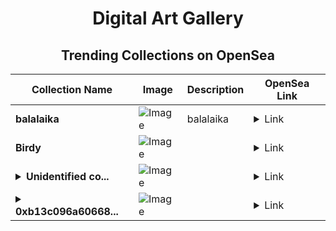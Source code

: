 <div align="center">

# Digital Art Gallery

## Trending Collections on OpenSea

| Collection Name                       | Image                                                                                     | Description                       | OpenSea Link                                                                                          |
|---------------------------------------|-------------------------------------------------------------------------------------------|-----------------------------------|--------------------------------------------------------------------------------------------------------|
| **balalaika** | ![Image](https://i.seadn.io/s/raw/files/341236259909e64552a77de3d88c959a.png?w=500&auto=format?w=200&auto=format) | balalaika | <details><summary>Link</summary>[balalaika](https://opensea.io/collection/balalaika-3)</details> |
| **Birdy** | ![Image](https://i.seadn.io/s/raw/files/53c0af3e6fe425ca51d312a1dd03dfa7.png?w=500&auto=format?w=200&auto=format) |  | <details><summary>Link</summary>[Birdy](https://opensea.io/collection/birdy-26)</details> |
| **<details><summary>Unidentified co...</summary>Unidentified contract 445d9b3d-94fe-4380-afb5-2747c78896f1</details>** | ![Image](https://i.seadn.io/s/raw/files/a837708742ad8afcb35eb60ba787976d.jpg?w=500&auto=format?w=200&auto=format) |  | <details><summary>Link</summary>[Unidentified contract 445d9b3d-94fe-4380-afb5-2747c78896f1](https://opensea.io/collection/unidentified-contract-445d9b3d-94fe-4380-afb5-2747)</details> |
| **<details><summary>0xb13c096a60668...</summary>0xb13c096a60668f169814277ae66e7065e19e3772</details>** | ![Image](https://i.seadn.io/s/raw/files/0120dbe70465f91ae019e541cba50a56.jpg?w=500&auto=format?w=200&auto=format) |  | <details><summary>Link</summary>[0xb13c096a60668f169814277ae66e7065e19e3772](https://opensea.io/collection/0xb13c096a60668f169814277ae66e7065e19e3772)</details> |

</div>